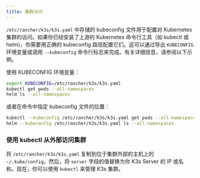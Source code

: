 ```yaml
---
title: 集群访问
---
```


`/etc/rancher/k3s/k3s.yaml` 中存储的 kubeconfig 文件用于配置对 Kubernetes 集群的访问。如果你已经安装了上游的 Kubernetes 命令行工具（如 kubectl 或 helm)，你需要用正确的 kubeconfig 路径配置它们。这可以通过导出 `KUBECONFIG` 环境变量或调用 `--kubeconfig` 命令行标志来完成。有关详细信息，请参阅以下示例。

使用 KUBECONFIG 环境变量：

```bash
export KUBECONFIG=/etc/rancher/k3s/k3s.yaml
kubectl get pods --all-namespaces
helm ls --all-namespaces
```

或者在命令中指定 kubeconfig 文件的位置：

```bash
kubectl --kubeconfig /etc/rancher/k3s/k3s.yaml get pods --all-namespaces
helm --kubeconfig /etc/rancher/k3s/k3s.yaml ls --all-namespaces
```

### 使用 kubectl 从外部访问集群

将 `/etc/rancher/k3s/k3s.yaml` 复制到位于集群外部的主机上的 `~/.kube/config`。然后，将 `server` 字段的值替换为你 K3s Server 的 IP 或名称。现在，你可以使用 `kubectl` 来管理 K3s 集群。
